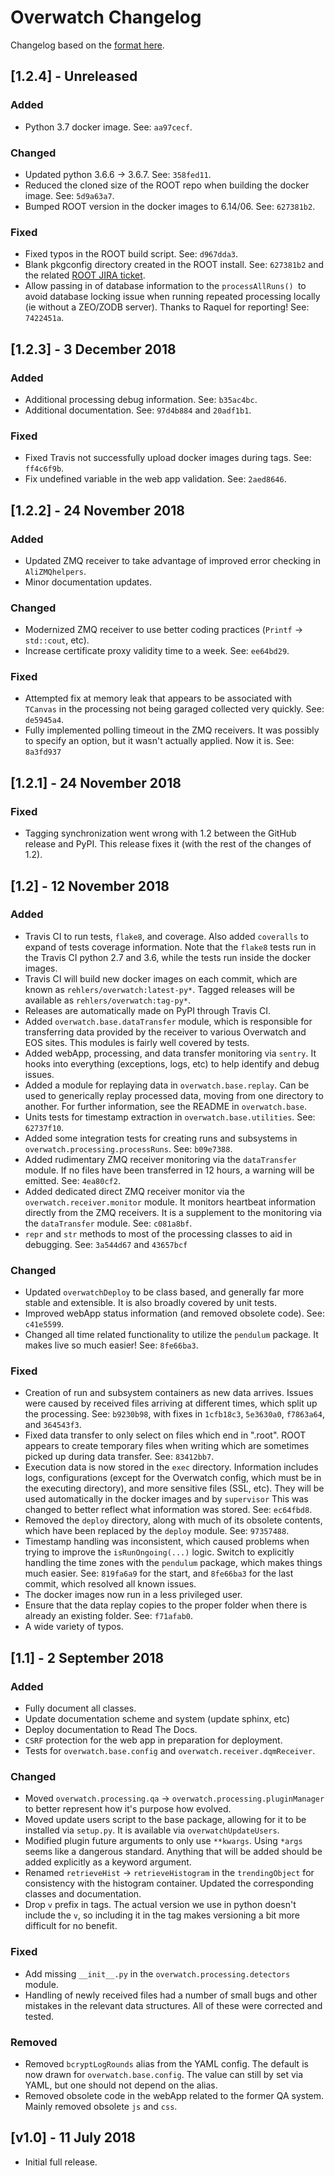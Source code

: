 # Overwatch Changelog

Changelog based on the [format here](https://keepachangelog.com/en/1.0.0/).

## [1.2.4] - Unreleased

### Added

- Python 3.7 docker image. See: `aa97cecf`.

### Changed

- Updated python 3.6.6 -> 3.6.7. See: `358fed11`.
- Reduced the cloned size of the ROOT repo when building the docker image. See: `5d9a63a7`.
- Bumped ROOT version in the docker images to 6.14/06. See: `627381b2`.

### Fixed

- Fixed typos in the ROOT build script. See: `d967dda3`.
- Blank pkgconfig directory created in the ROOT install. See: `627381b2` and the related [ROOT JIRA
  ticket](https://sft.its.cern.ch/jira/browse/ROOT-9864).
- Allow passing in of database information to the `processAllRuns() `to avoid database locking issue
  when running repeated processing locally (ie without a ZEO/ZODB server). Thanks to Raquel for reporting! See: `7422451a`.

## [1.2.3] - 3 December 2018

### Added

- Additional processing debug information. See: `b35ac4bc`.
- Additional documentation. See: `97d4b884` and `20adf1b1`.

### Fixed

- Fixed Travis not successfully upload docker images during tags. See: `ff4c6f9b`.
- Fix undefined variable in the web app validation. See: `2aed8646`.

## [1.2.2] - 24 November 2018

### Added

- Updated ZMQ receiver to take advantage of improved error checking in `AliZMQhelpers`.
- Minor documentation updates.

### Changed

- Modernized ZMQ receiver to use better coding practices (`Printf` -> `std::cout`, etc).
- Increase certificate proxy validity time to a week. See: `ee64bd29`.

### Fixed

- Attempted fix at memory leak that appears to be associated with `TCanvas` in the processing not being
  garaged collected very quickly. See: `de5945a4`.
- Fully implemented polling timeout in the ZMQ receivers. It was possibly to specify an option, but it wasn't
  actually applied. Now it is. See: `8a3fd937`

## [1.2.1] - 24 November 2018

### Fixed

- Tagging synchronization went wrong with 1.2 between the GitHub release and PyPI. This release fixes it (with
  the rest of the changes of 1.2).

## [1.2] - 12 November 2018

### Added

- Travis CI to run tests, `flake8`, and coverage. Also added `coveralls` to expand of tests coverage
  information. Note that the `flake8` tests run in the Travis CI python 2.7 and 3.6, while the tests run
  inside the docker images.
- Travis CI will build new docker images on each commit, which are known as `rehlers/overwatch:latest-py*`.
  Tagged releases will be available as `rehlers/overwatch:tag-py*`.
- Releases are automatically made on PyPI through Travis CI.
- Added `overwatch.base.dataTransfer` module, which is responsible for transferring data provided by the
  receiver to various Overwatch and EOS sites. This modules is fairly well covered by tests.
- Added webApp, processing, and data transfer monitoring via `sentry`. It hooks into everything (exceptions,
  logs, etc) to help identify and debug issues.
- Added a module for replaying data in `overwatch.base.replay`. Can be used to generically replay processed
  data, moving from one directory to another. For further information, see the README in `overwatch.base`.
- Units tests for timestamp extraction in `overwatch.base.utilities`. See: `62737f10`.
- Added some integration tests for creating runs and subsystems in `overwatch.processing.processRuns`. See:
  `b09e7388`.
- Added rudimentary ZMQ receiver monitoring via the `dataTransfer` module. If no files have been transferred
  in 12 hours, a warning will be emitted. See: `4ea80cf2`.
- Added dedicated direct ZMQ receiver monitor via the `overwatch.receiver.monitor` module. It monitors
  heartbeat information directly from the ZMQ receivers. It is a supplement to the monitoring via the
  `dataTransfer` module. See: `c081a8bf`.
- `repr` and `str` methods to most of the processing classes to aid in debugging. See: `3a544d67` and
  `43657bcf`

### Changed

- Updated `overwatchDeploy` to be class based, and generally far more stable and extensible. It is also
  broadly covered by unit tests.
- Improved webApp status information (and removed obsolete code). See: `c41e5599`.
- Changed all time related functionality to utilize the `pendulum` package. It makes live so much easier! See:
  `8fe66ba3`.

### Fixed

- Creation of run and subsystem containers as new data arrives. Issues were caused by received files arriving
  at different times, which split up the processing. See: `b9230b98`, with fixes in
  `1cfb18c3`, `5e3630a0`, `f7863a64`, and `364543f3`.
- Fixed data transfer to only select on files which end in ".root". ROOT appears to create temporary files
  when writing which are sometimes picked up during data transfer. See: `83412bb7`.
- Execution data is now stored in the `exec` directory. Information includes logs, configurations (except for
  the Overwatch config, which must be in the executing directory), and more sensitive files (SSL, etc). They
  will be used automatically in the docker images and by `supervisor` This was changed to better reflect what
  information was stored. See: `ec64fbd8`.
- Removed the `deploy` directory, along with much of its obsolete contents, which have been replaced by the
  `deploy` module. See: `97357488`.
- Timestamp handling was inconsistent, which caused problems when trying to improve the `isRunOngoing(...)`
  logic. Switch to explicitly handling the time zones with the `pendulum` package, which makes things much
  easier. See: `819fa6a9` for the start, and `8fe66ba3` for the last commit, which resolved all known issues.
- The docker images now run in a less privileged user.
- Ensure that the data replay copies to the proper folder when there is already an existing folder. See:
  `f71afab0`.
- A wide variety of typos.

## [1.1] - 2 September 2018

### Added

- Fully document all classes.
- Update documentation scheme and system (update sphinx, etc)
- Deploy documentation to Read The Docs.
- `CSRF` protection for the web app in preparation for deployment.
- Tests for `overwatch.base.config` and `overwatch.receiver.dqmReceiver`.

### Changed

- Moved `overwatch.processing.qa` -> `overwatch.processing.pluginManager` to better represent how it's purpose
  how evolved.
- Moved update users script to the base package, allowing for it to be installed via `setup.py`. It is
  available via `overwatchUpdateUsers`.
- Modified plugin future arguments to only use `**kwargs`. Using `*args` seems like a dangerous standard.
  Anything that will be added should be added explicitly as a keyword argument.
- Renamed `retrieveHist` -> `retrieveHistogram` in the `trendingObject` for consistency with the histogram
  container. Updated the corresponding classes and documentation.
- Drop `v` prefix in tags. The actual version we use in python doesn't include the `v`, so including it in the
  tag makes versioning a bit more difficult for no benefit.

### Fixed

- Add missing `__init__.py` in the `overwatch.processing.detectors` module.
- Handling of newly received files had a number of small bugs and other mistakes in the relevant data
  structures. All of these were corrected and tested.

### Removed

- Removed `bcryptLogRounds` alias from the YAML config. The default is now drawn for `overwatch.base.config`.
  The value can still by set via YAML, but one should not depend on the alias.
- Removed obsolete code in the webApp related to the former QA system. Mainly removed obsolete `js` and `css`.

## [v1.0] - 11 July 2018

- Initial full release.
